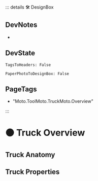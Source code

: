 ::: details 🛠 <dev>DesignBox</dev> 

## DevNotes
- 

## DevState

`TagsToHeaders: False`

`PaperPhotoToDesignBox: False`

<h2>PageTags</h2>

- "Moto.ToolMoto.TruckMoto.Overview"

:::

# 🟠 <moto>Truck Overview</moto>

## Truck Anatomy

## Truck Properties
